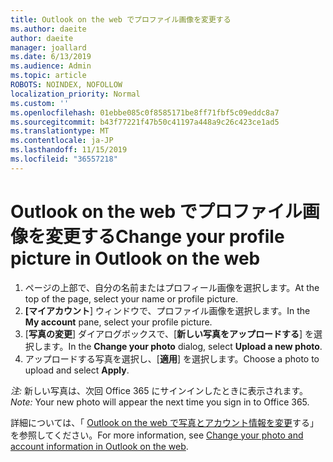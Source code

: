 ```yaml
---
title: Outlook on the web でプロファイル画像を変更する
ms.author: daeite
author: daeite
manager: joallard
ms.date: 6/13/2019
ms.audience: Admin
ms.topic: article
ROBOTS: NOINDEX, NOFOLLOW
localization_priority: Normal
ms.custom: ''
ms.openlocfilehash: 01ebbe085c0f8585171be8ff71fbf5c09eddc8a7
ms.sourcegitcommit: b43f77221f47b50c41197a448a9c26c423ce1ad5
ms.translationtype: MT
ms.contentlocale: ja-JP
ms.lasthandoff: 11/15/2019
ms.locfileid: "36557218"
---
```

# <a name="change-your-profile-picture-in-outlook-on-the-web"></a><span data-ttu-id="1396b-102">Outlook on the web でプロファイル画像を変更する</span><span class="sxs-lookup"><span data-stu-id="1396b-102">Change your profile picture in Outlook on the web</span></span>

1. <span data-ttu-id="1396b-103">ページの上部で、自分の名前またはプロフィール画像を選択します。</span><span class="sxs-lookup"><span data-stu-id="1396b-103">At the top of the page, select your name or profile picture.</span></span>
1. <span data-ttu-id="1396b-104">**[マイアカウント**] ウィンドウで、プロファイル画像を選択します。</span><span class="sxs-lookup"><span data-stu-id="1396b-104">In the **My account** pane, select your profile picture.</span></span>
1. <span data-ttu-id="1396b-105">[**写真の変更**] ダイアログボックスで、[**新しい写真をアップロードする**] を選択します。</span><span class="sxs-lookup"><span data-stu-id="1396b-105">In the **Change your photo** dialog, select **Upload a new photo**.</span></span>
1. <span data-ttu-id="1396b-106">アップロードする写真を選択し、[**適用**] を選択します。</span><span class="sxs-lookup"><span data-stu-id="1396b-106">Choose a photo to upload and select **Apply**.</span></span>

<span data-ttu-id="1396b-107">*注:* 新しい写真は、次回 Office 365 にサインインしたときに表示されます。</span><span class="sxs-lookup"><span data-stu-id="1396b-107">*Note:* Your new photo will appear the next time you sign in to Office 365.</span></span>

<span data-ttu-id="1396b-108">詳細については、「 [Outlook on the web で写真とアカウント情報を変更](https://support.office.com/article/b2dbb289-851d-4bed-93c3-3e136f5659ec)する」を参照してください。</span><span class="sxs-lookup"><span data-stu-id="1396b-108">For more information, see [Change your photo and account information in Outlook on the web](https://support.office.com/article/b2dbb289-851d-4bed-93c3-3e136f5659ec).</span></span>